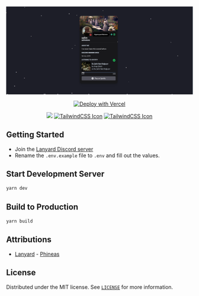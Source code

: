 <img 
      src="demo/demo.PNG"
      />
<div align="center">
	<p>
		<a href="https://vercel.com/new/clone?repository-url=https://github.com/selim1337/selim1337.tk"><img src="https://vercel.com/button" alt="Deploy with Vercel" /></a>
	</p>
	<p>
		<a href="https://reactjs.org/"><img src="https://img.shields.io/badge/react-%2320232a.svg?style=for-the-badge&logo=react&logoColor=%2361DAFB) alt="React Icon" /></a>
        <a href="https://www.typescriptlang.org/"><img src="https://img.shields.io/badge/typescript-%23007ACC.svg?style=for-the-badge&logo=typescript&logoColor=white" alt="TailwindCSS Icon" /></a>
    <a href="https://tailwindcss.com/"><img src="https://img.shields.io/badge/tailwindcss-%2338B2AC.svg?style=for-the-badge&logo=tailwind-css&logoColor=white" alt="TailwindCSS Icon" /></a>
	</p>
</div>

## Getting Started
- Join the [Lanyard Discord server](https://discord.gg/lanyard)
- Rename the `.env.example` file to `.env` and fill out the values.

## Start Development Server

```bash
yarn dev
```

## Build to Production

```bash
yarn build
```

## Attributions

- [Lanyard](https://github.com/Phineas/lanyard) - [Phineas](https://github.com/Phineas)


## License

Distributed under the MIT license. See [``LICENSE``](https://github.com/selim1337/selim1337.tk/blob/main/LICENSE) for more information.
